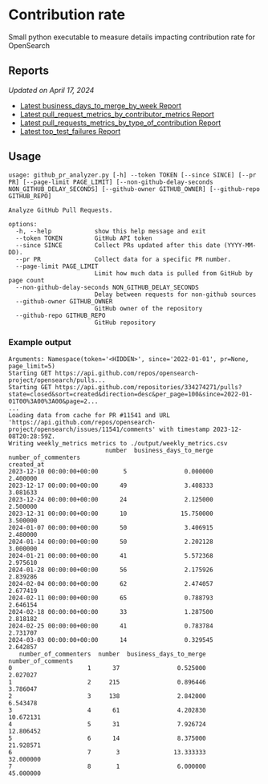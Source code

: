 # Contribution rate

Small python executable to measure details impacting contribution rate for OpenSearch 

## Reports
<!-- REPORTS_START -->
_Updated on April 17, 2024_
- [Latest business_days_to_merge_by_week Report](/reports/20240417/business_days_to_merge_by_week.csv)
- [Latest pull_request_metrics_by_contributor_metrics Report](/reports/20240417/pull_request_metrics_by_contributor_metrics.csv)
- [Latest pull_requests_metrics_by_type_of_contribution Report](/reports/20240417/pull_requests_metrics_by_type_of_contribution.csv)
- [Latest top_test_failures Report](/reports/20240417/top_test_failures.csv)
<!-- REPORTS_END -->

## Usage

```
usage: github_pr_analyzer.py [-h] --token TOKEN [--since SINCE] [--pr PR] [--page-limit PAGE_LIMIT] [--non-github-delay-seconds NON_GITHUB_DELAY_SECONDS] [--github-owner GITHUB_OWNER] [--github-repo GITHUB_REPO]

Analyze GitHub Pull Requests.

options:
  -h, --help            show this help message and exit
  --token TOKEN         GitHub API token
  --since SINCE         Collect PRs updated after this date (YYYY-MM-DD).
  --pr PR               Collect data for a specific PR number.
  --page-limit PAGE_LIMIT
                        Limit how much data is pulled from GitHub by page count
  --non-github-delay-seconds NON_GITHUB_DELAY_SECONDS
                        Delay between requests for non-github sources
  --github-owner GITHUB_OWNER
                        GitHub owner of the repository
  --github-repo GITHUB_REPO
                        GitHub repository
```

### Example output
```
Arguments: Namespace(token='<HIDDEN>', since='2022-01-01', pr=None, page_limit=5)
Starting GET https://api.github.com/repos/opensearch-project/opensearch/pulls...
Starting GET https://api.github.com/repositories/334274271/pulls?state=closed&sort=created&direction=desc&per_page=100&since=2022-01-01T00%3A00%3A00&page=2...
...
Loading data from cache for PR #11541 and URL 'https://api.github.com/repos/opensearch-project/opensearch/issues/11541/comments' with timestamp 2023-12-08T20:28:59Z.
Writing weekly_metrics metrics to ./output/weekly_metrics.csv
                           number  business_days_to_merge  number_of_commenters
created_at                                                                     
2023-12-10 00:00:00+00:00       5                0.000000              2.400000
2023-12-17 00:00:00+00:00      49                3.408333              3.081633
2023-12-24 00:00:00+00:00      24                2.125000              2.500000
2023-12-31 00:00:00+00:00      10               15.750000              3.500000
2024-01-07 00:00:00+00:00      50                3.406915              2.480000
2024-01-14 00:00:00+00:00      50                2.202128              3.000000
2024-01-21 00:00:00+00:00      41                5.572368              2.975610
2024-01-28 00:00:00+00:00      56                2.175926              2.839286
2024-02-04 00:00:00+00:00      62                2.474057              2.677419
2024-02-11 00:00:00+00:00      65                0.788793              2.646154
2024-02-18 00:00:00+00:00      33                1.287500              2.818182
2024-02-25 00:00:00+00:00      41                0.783784              2.731707
2024-03-03 00:00:00+00:00      14                0.329545              2.642857
   number_of_commenters  number  business_days_to_merge  number_of_comments
0                     1      37                0.525000            2.027027
1                     2     215                0.896446            3.786047
2                     3     138                2.842000            6.543478
3                     4      61                4.202830           10.672131
4                     5      31                7.926724           12.806452
5                     6      14                8.375000           21.928571
6                     7       3               13.333333           32.000000
7                     8       1                6.000000           45.000000
```
